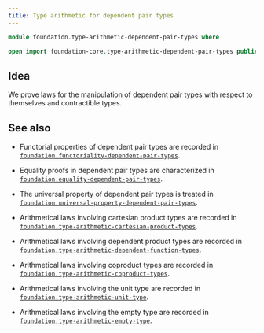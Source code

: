 ```yaml
---
title: Type arithmetic for dependent pair types
---
```


```agda
module foundation.type-arithmetic-dependent-pair-types where

open import foundation-core.type-arithmetic-dependent-pair-types public
```

## Idea

We prove laws for the manipulation of dependent pair types with respect to themselves and contractible types.

## See also

- Functorial properties of dependent pair types are recorded in
  [`foundation.functoriality-dependent-pair-types`](foundation.functoriality-dependent-pair-types.html).
- Equality proofs in dependent pair types are characterized in
  [`foundation.equality-dependent-pair-types`](foundation.equality-dependent-pair-types.html).
- The universal property of dependent pair types is treated in
  [`foundation.universal-property-dependent-pair-types`](foundation.universal-property-dependent-pair-types.html).

- Arithmetical laws involving cartesian product types are recorded in
  [`foundation.type-arithmetic-cartesian-product-types`](foundation.type-arithmetic-cartesian-product-types.html).
- Arithmetical laws involving dependent product types are recorded in
  [`foundation.type-arithmetic-dependent-function-types`](foundation.type-arithmetic-dependent-function-types.html).
- Arithmetical laws involving coproduct types are recorded in
  [`foundation.type-arithmetic-coproduct-types`](foundation.type-arithmetic-coproduct-types.html).
- Arithmetical laws involving the unit type are recorded in
  [`foundation.type-arithmetic-unit-type`](foundation.type-arithmetic-unit-type.html).
- Arithmetical laws involving the empty type are recorded in
  [`foundation.type-arithmetic-empty-type`](foundation.type-arithmetic-empty-type.html).
